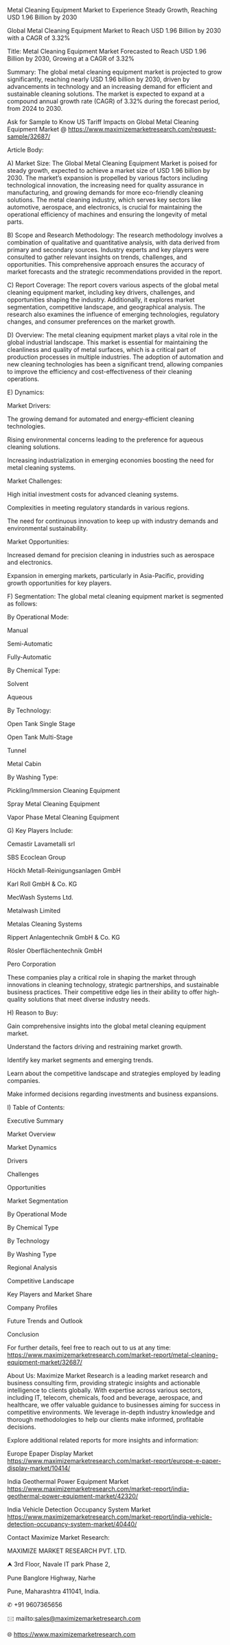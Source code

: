 Metal Cleaning Equipment Market to Experience Steady Growth, Reaching USD 1.96 Billion by 2030

Global Metal Cleaning Equipment Market to Reach USD 1.96 Billion by 2030 with a CAGR of 3.32%

Title: Metal Cleaning Equipment Market Forecasted to Reach USD 1.96 Billion by 2030, Growing at a CAGR of 3.32%

Summary: The global metal cleaning equipment market is projected to grow significantly, reaching nearly USD 1.96 billion by 2030, driven by advancements in technology and an increasing demand for efficient and sustainable cleaning solutions. The market is expected to expand at a compound annual growth rate (CAGR) of 3.32% during the forecast period, from 2024 to 2030.

Ask for Sample to Know US Tariff Impacts on Global Metal Cleaning Equipment Market @ https://www.maximizemarketresearch.com/request-sample/32687/ 

Article Body:

A) Market Size: The Global Metal Cleaning Equipment Market is poised for steady growth, expected to achieve a market size of USD 1.96 billion by 2030. The market’s expansion is propelled by various factors including technological innovation, the increasing need for quality assurance in manufacturing, and growing demands for more eco-friendly cleaning solutions. The metal cleaning industry, which serves key sectors like automotive, aerospace, and electronics, is crucial for maintaining the operational efficiency of machines and ensuring the longevity of metal parts.

B) Scope and Research Methodology: The research methodology involves a combination of qualitative and quantitative analysis, with data derived from primary and secondary sources. Industry experts and key players were consulted to gather relevant insights on trends, challenges, and opportunities. This comprehensive approach ensures the accuracy of market forecasts and the strategic recommendations provided in the report.

C) Report Coverage: The report covers various aspects of the global metal cleaning equipment market, including key drivers, challenges, and opportunities shaping the industry. Additionally, it explores market segmentation, competitive landscape, and geographical analysis. The research also examines the influence of emerging technologies, regulatory changes, and consumer preferences on the market growth.

D) Overview: The metal cleaning equipment market plays a vital role in the global industrial landscape. This market is essential for maintaining the cleanliness and quality of metal surfaces, which is a critical part of production processes in multiple industries. The adoption of automation and new cleaning technologies has been a significant trend, allowing companies to improve the efficiency and cost-effectiveness of their cleaning operations.

E) Dynamics:

Market Drivers:

The growing demand for automated and energy-efficient cleaning technologies.

Rising environmental concerns leading to the preference for aqueous cleaning solutions.

Increasing industrialization in emerging economies boosting the need for metal cleaning systems.

Market Challenges:

High initial investment costs for advanced cleaning systems.

Complexities in meeting regulatory standards in various regions.

The need for continuous innovation to keep up with industry demands and environmental sustainability.

Market Opportunities:

Increased demand for precision cleaning in industries such as aerospace and electronics.

Expansion in emerging markets, particularly in Asia-Pacific, providing growth opportunities for key players.

F) Segmentation: The global metal cleaning equipment market is segmented as follows:

By Operational Mode:

Manual

Semi-Automatic

Fully-Automatic

By Chemical Type:

Solvent

Aqueous

By Technology:

Open Tank Single Stage

Open Tank Multi-Stage

Tunnel

Metal Cabin

By Washing Type:

Pickling/Immersion Cleaning Equipment

Spray Metal Cleaning Equipment

Vapor Phase Metal Cleaning Equipment

G) Key Players Include:

Cemastir Lavametalli srl

SBS Ecoclean Group

Höckh Metall-Reinigungsanlagen GmbH

Karl Roll GmbH & Co. KG

MecWash Systems Ltd.

Metalwash Limited

Metalas Cleaning Systems

Rippert Anlagentechnik GmbH & Co. KG

Rösler Oberflächentechnik GmbH

Pero Corporation

These companies play a critical role in shaping the market through innovations in cleaning technology, strategic partnerships, and sustainable business practices. Their competitive edge lies in their ability to offer high-quality solutions that meet diverse industry needs.

H) Reason to Buy:

Gain comprehensive insights into the global metal cleaning equipment market.

Understand the factors driving and restraining market growth.

Identify key market segments and emerging trends.

Learn about the competitive landscape and strategies employed by leading companies.

Make informed decisions regarding investments and business expansions.

I) Table of Contents:

Executive Summary

Market Overview

Market Dynamics

Drivers

Challenges

Opportunities

Market Segmentation

By Operational Mode

By Chemical Type

By Technology

By Washing Type

Regional Analysis

Competitive Landscape

Key Players and Market Share

Company Profiles

Future Trends and Outlook

Conclusion

For further details, feel free to reach out to us at any time: https://www.maximizemarketresearch.com/market-report/metal-cleaning-equipment-market/32687/ 

About Us: Maximize Market Research is a leading market research and business consulting firm, providing strategic insights and actionable intelligence to clients globally. With expertise across various sectors, including IT, telecom, chemicals, food and beverage, aerospace, and healthcare, we offer valuable guidance to businesses aiming for success in competitive environments. We leverage in-depth industry knowledge and thorough methodologies to help our clients make informed, profitable decisions.

Explore additional related reports for more insights and information:

Europe Epaper Display Market https://www.maximizemarketresearch.com/market-report/europe-e-paper-display-market/10414/ 

India Geothermal Power Equipment Market https://www.maximizemarketresearch.com/market-report/india-geothermal-power-equipment-market/42320/ 

India Vehicle Detection Occupancy System Market https://www.maximizemarketresearch.com/market-report/india-vehicle-detection-occupancy-system-market/40440/ 

Contact Maximize Market Research:

MAXIMIZE MARKET RESEARCH PVT. LTD.

⮝ 3rd Floor, Navale IT park Phase 2,

Pune Banglore Highway, Narhe

Pune, Maharashtra 411041, India.

✆ +91 9607365656

🖂 mailto:sales@maximizemarketresearch.com

🌐 https://www.maximizemarketresearch.com
